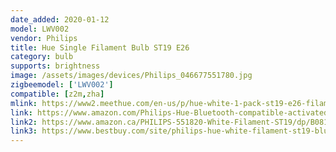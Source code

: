 ```yaml
---
date_added: 2020-01-12
model: LWV002
vendor: Philips
title: Hue Single Filament Bulb ST19 E26 
category: bulb
supports: brightness
image: /assets/images/devices/Philips_046677551780.jpg
zigbeemodel: ['LWV002']
compatible: [z2m,zha]
mlink: https://www2.meethue.com/en-us/p/hue-white-1-pack-st19-e26-filament-edison/046677551780
link: https://www.amazon.com/Philips-Hue-Bluetooth-compatible-activated/dp/B07VRF9NWK
link2: https://www.amazon.ca/PHILIPS-551820-White-Filament-ST19/dp/B081BLN9W1
link3: https://www.bestbuy.com/site/philips-hue-white-filament-st19-bluetooth-smart-led-bulb-amber/6367456.p?skuId=6367456&intl=nosplash
---
```


